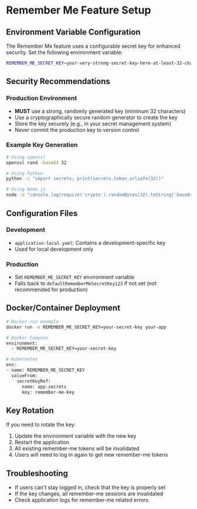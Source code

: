 # Remember Me Feature Setup

## Environment Variable Configuration

The Remember Me feature uses a configurable secret key for enhanced security. Set the following environment variable:

```bash
REMEMBER_ME_SECRET_KEY=your-very-strong-secret-key-here-at-least-32-characters-long
```

## Security Recommendations

### Production Environment
- **MUST** use a strong, randomly generated key (minimum 32 characters)
- Use a cryptographically secure random generator to create the key
- Store the key securely (e.g., in your secret management system)
- Never commit the production key to version control

### Example Key Generation
```bash
# Using openssl
openssl rand -base64 32

# Using Python
python -c "import secrets; print(secrets.token_urlsafe(32))"

# Using Node.js
node -e "console.log(require('crypto').randomBytes(32).toString('base64'))"
```

## Configuration Files

### Development
- `application-local.yaml`: Contains a development-specific key
- Used for local development only

### Production
- Set `REMEMBER_ME_SECRET_KEY` environment variable
- Falls back to `defaultRememberMeSecretKey123` if not set (not recommended for production)

## Docker/Container Deployment
```bash
# Docker run example
docker run -e REMEMBER_ME_SECRET_KEY=your-secret-key your-app

# Docker Compose
environment:
  - REMEMBER_ME_SECRET_KEY=your-secret-key

# Kubernetes
env:
- name: REMEMBER_ME_SECRET_KEY
  valueFrom:
    secretKeyRef:
      name: app-secrets
      key: remember-me-key
```

## Key Rotation
If you need to rotate the key:
1. Update the environment variable with the new key
2. Restart the application
3. All existing remember-me tokens will be invalidated
4. Users will need to log in again to get new remember-me tokens

## Troubleshooting
- If users can't stay logged in, check that the key is properly set
- If the key changes, all remember-me sessions are invalidated
- Check application logs for remember-me related errors

